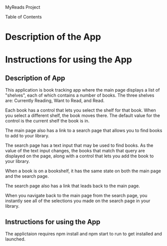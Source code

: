 MyReads Project



Table of Contents

  # Description of the App
  # Instructions for using the App


 
  ## Description of App

This application is book tracking app where the main page displays a list of "shelves", each of which contains a number of books. The three shelves are: Currently Reading, Want to Read, and Read.

Each book has a control that lets you select the shelf for that book. When you select a different shelf, the book moves there. The default value for the control is the current shelf the book is in.

The main page also has a link to a search page that allows you to find books to add to your library.

The search page has a text input that may be used to find books. As the value of the text input changes, the books that match that query are displayed on the page, along with a control that lets you add the book to your library.

When a book is on a bookshelf, it has the same state on both the main page and the search page.

The search page also has a link that leads back to the main page.

When you navigate back to the main page from the search page, you instantly see all of the selections you made on the search page in your library.




  ## Instructions for using the App

  The applictaion requires npm install and npm start to run to get installed and launched.

 